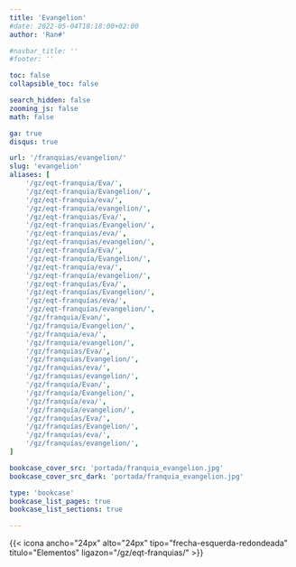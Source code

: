 ```yaml
---
title: 'Evangelion'
#date: 2022-05-04T18:18:00+02:00
author: 'Ran#'

#navbar_title: ''
#footer: ''

toc: false
collapsible_toc: false

search_hidden: false
zooming_js: false
math: false

ga: true
disqus: true

url: '/franquias/evangelion/'
slug: 'evangelion'
aliases: [
    '/gz/eqt-franquia/Eva/',
    '/gz/eqt-franquia/Evangelion/',
    '/gz/eqt-franquia/eva/',
    '/gz/eqt-franquia/evangelion/',
    '/gz/eqt-franquias/Eva/',
    '/gz/eqt-franquias/Evangelion/',
    '/gz/eqt-franquias/eva/',
    '/gz/eqt-franquias/evangelion/',
    '/gz/eqt-franquía/Eva/',
    '/gz/eqt-franquía/Evangelion/',
    '/gz/eqt-franquía/eva/',
    '/gz/eqt-franquía/evangelion/',
    '/gz/eqt-franquías/Eva/',
    '/gz/eqt-franquías/Evangelion/',
    '/gz/eqt-franquías/eva/',
    '/gz/eqt-franquías/evangelion/',
    '/gz/franquia/Evan/',
    '/gz/franquia/Evangelion/',
    '/gz/franquia/eva/',
    '/gz/franquia/evangelion/',
    '/gz/franquias/Eva/',
    '/gz/franquias/Evangelion/',
    '/gz/franquias/eva/',
    '/gz/franquias/evangelion/',
    '/gz/franquía/Evan/',
    '/gz/franquía/Evangelion/',
    '/gz/franquía/eva/',
    '/gz/franquía/evangelion/',
    '/gz/franquías/Eva/',
    '/gz/franquías/Evangelion/',
    '/gz/franquías/eva/',
    '/gz/franquías/evangelion/',
]

bookcase_cover_src: 'portada/franquia_evangelion.jpg'
bookcase_cover_src_dark: 'portada/franquia_evangelion.jpg'

type: 'bookcase'
bookcase_list_pages: true
bookcase_list_sections: true

---
```


{{< icona ancho="24px" alto="24px" tipo="frecha-esquerda-redondeada" titulo="Elementos" ligazon="/gz/eqt-franquias/" >}}
